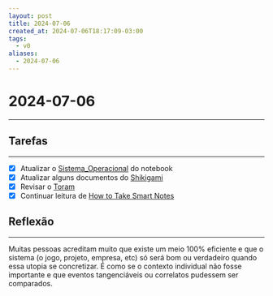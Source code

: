 ```yaml
---
layout: post
title: 2024-07-06
created_at: 2024-07-06T18:17:09-03:00
tags:
  - v0
aliases:
  - 2024-07-06
---
```

# 2024-07-06
----
## Tarefas
---
 - [X] Atualizar o [Sistema_Operacional](api/2024/06/2024-06-30-Sistema_Operacional.md) do notebook
 - [x] Atualizar alguns documentos do [Shikigami](api/2024/06/2024-06-30-Shikigami.md)
 - [x] Revisar o [Toram](_draft/2024/07/2024-07-06-Toram.md)
 - [x] Continuar leitura de [How to Take Smart Notes](_draft/How%20to%20Take%20Smart%20Notes.md)

##  Reflexão
---
Muitas pessoas acreditam muito que existe um meio 100% eficiente e que o sistema (o jogo, projeto, empresa, etc) só será bom ou verdadeiro quando essa utopia se concretizar. É como se o contexto individual não fosse importante e que eventos tangenciáveis ou correlatos pudessem ser comparados.